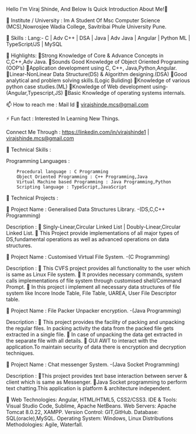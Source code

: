 Hello I'm Viraj Shinde, And Below Is Quick Introduction About Me!👋

🔭 Institute / University : Im A Student Of Msc Computer Science (MCS),Nowrosjee Wadia College, Savitribai Phule University Pune.

🌱 Skills :
Lang:- C | Adv C++ | DSA | Java | Adv Java | Angular | Python ML | TypeScript/JS | MySQL

👯 Highlights:
Strong Knowledge of Core & Advance Concepts in C,C++,Adv Java.
Sounds Good Knowledge of Object Oriented Programing (OOP’s)
Application development using C, C++, Java,Python,Angular.
Linear-NonLinear Data Structure(DS) & Algorithm designing.(DSA)
Good analytical and problem solving skills.(Logic Buliding)
Knowledge of various python case studies.(ML)
Knowledge of Web development using-(Angular,Typescript,JS)
Basic Knowledge of operating systems internals.

📫 How to reach me : Mail Id 📧 virajshinde.mcs@gmail.com

⚡ Fun fact : Interested In Learning New Things.

Connect Me Through :
https://linkedin.com/in/virajshinde1 | virajshinde.mcs@gmail.com

💬 Technical Skills :

Programming Languages :

        Procedural language : C Programming
        Object Oriented Programming : C++ Programming,Java
        Virtual Machine based Programming : Java Programming,Python
        Scripting language : TypeScript,JavaScript

🌱 Technical Projects :

🎯 Project Name : Generalised Data Structures Library. -(DS,C,C++ Programming)

Description :
 Singly-Linear,Circular Linked List | Doubly-Linear,Circular Linked List.
 This Project provide implementations of all major types of DS,fundamental 
operations as well as advanced operations on data structures.

🎯 Project Name : Customised Virtual File System. -(C Programming)

Description :
 This CVFS project provides all functionality to the user which is same as Linux File system.
 It provides necessary commands, system calls implementations of file system through
customised shell/Command Prompt.
 In this project i implement all necessary data structures of file system like Incore Inode
Table, File Table, UAREA, User File Descriptor table.

🎯 Project Name : File Packer Unpacker encryption. -(Java Programming)

Description :
 This project provides the facility of packing and unpacking the regular files. In packing
activity the data from the packed file gets extracted in a single file.
 In case of unpacking the data get extracted in the separate file with all details.
 GUI AWT to interact with the application.To maintain security of data there is encryption
and decryption techniques.

🎯 Project Name : Chat messenger System. -(Java Socket Programming)

Description :
This project provides text base interaction between server & client which is same as Messenger.
Java Socket programming to perform text chatting.This application is platform & architecture
independent.

🌱 Web Technologies: Angular, HTML/HTML5, CSS2/CSS3.
IDE & Tools: Visual Studio Code, Sublime, Apache NetBeans.
Web Servers: Apache Tomcat 8.0.22, XAMPP.
Version Control: GIT,GitHub.
Database: SQL(oracle),MySQL.
Operating System: Windows, Linux Distributions
Methodologies: Agile, Waterfall.

